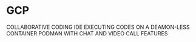 # GCP
COLLABORATIVE CODING IDE EXECUTING CODES ON A DEAMON-LESS CONTAINER PODMAN WITH CHAT AND VIDEO CALL FEATURES
